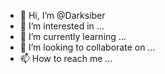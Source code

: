 - 👋 Hi, I’m @Darksiber
- 👀 I’m interested in ...
- 🌱 I’m currently learning ...
- 💞️ I’m looking to collaborate on ...
- 📫 How to reach me ...

<!---
Darksiber/Darksiber is a ✨ special ✨ repository because its `README.md` (this file) appears on your GitHub profile.
You can click the Preview link to take a look at your changes.
--->
